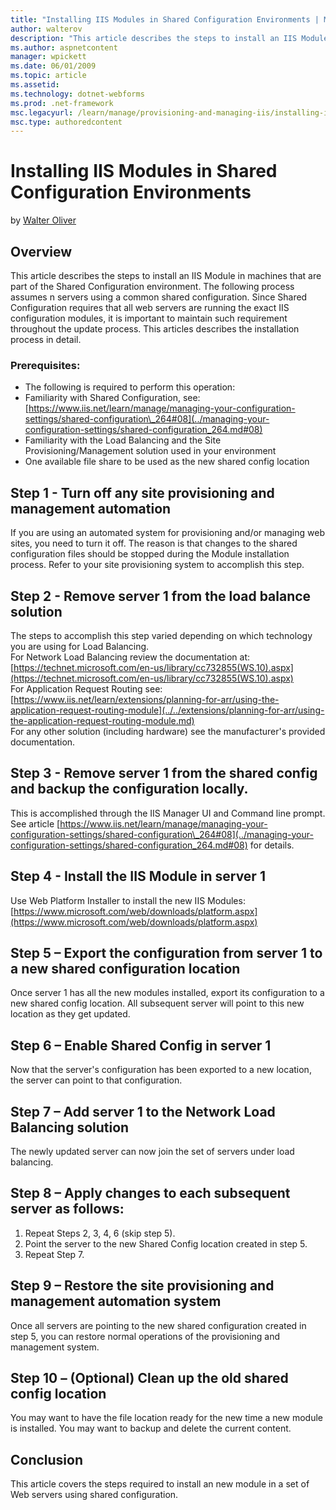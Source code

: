 ```yaml
---
title: "Installing IIS Modules in Shared Configuration Environments | Microsoft Docs"
author: walterov
description: "This article describes the steps to install an IIS Module in machines that are part of the Shared Configuration environment. The following process assumes n..."
ms.author: aspnetcontent
manager: wpickett
ms.date: 06/01/2009
ms.topic: article
ms.assetid: 
ms.technology: dotnet-webforms
ms.prod: .net-framework
msc.legacyurl: /learn/manage/provisioning-and-managing-iis/installing-iis-modules-in-shared-configuration-environments
msc.type: authoredcontent
---
```

Installing IIS Modules in Shared Configuration Environments
====================
by [Walter Oliver](https://github.com/walterov)

## Overview

This article describes the steps to install an IIS Module in machines that are part of the Shared Configuration environment. The following process assumes n servers using a common shared configuration. Since Shared Configuration requires that all web servers are running the exact IIS configuration modules, it is important to maintain such requirement throughout the update process. This articles describes the installation process in detail.

### Prerequisites:

- The following is required to perform this operation:
- Familiarity with Shared Configuration, see: [https://www.iis.net/learn/manage/managing-your-configuration-settings/shared-configuration\_264#08](../managing-your-configuration-settings/shared-configuration_264.md#08)
- Familiarity with the Load Balancing and the Site Provisioning/Management solution used in your environment
- One available file share to be used as the new shared config location

## Step 1 - Turn off any site provisioning and management automation

If you are using an automated system for provisioning and/or managing web sites, you need to turn it off. The reason is that changes to the shared configuration files should be stopped during the Module installation process. Refer to your site provisioning system to accomplish this step.

## Step 2 - Remove server 1 from the load balance solution

The steps to accomplish this step varied depending on which technology you are using for Load Balancing.  
For Network Load Balancing review the documentation at: [https://technet.microsoft.com/en-us/library/cc732855(WS.10).aspx](https://technet.microsoft.com/en-us/library/cc732855(WS.10).aspx)   
For Application Request Routing see: [https://www.iis.net/learn/extensions/planning-for-arr/using-the-application-request-routing-module](../../extensions/planning-for-arr/using-the-application-request-routing-module.md)   
For any other solution (including hardware) see the manufacturer's provided documentation.

## Step 3 - Remove server 1 from the shared config and backup the configuration locally.

This is accomplished through the IIS Manager UI and Command line prompt. See article [https://www.iis.net/learn/manage/managing-your-configuration-settings/shared-configuration\_264#08](../managing-your-configuration-settings/shared-configuration_264.md#08) for details.

## Step 4 - Install the IIS Module in server 1

Use Web Platform Installer to install the new IIS Modules: [https://www.microsoft.com/web/downloads/platform.aspx](https://www.microsoft.com/web/downloads/platform.aspx)

## Step 5 – Export the configuration from server 1 to a new shared configuration location

Once server 1 has all the new modules installed, export its configuration to a new shared config location. All subsequent server will point to this new location as they get updated.

## Step 6 – Enable Shared Config in server 1

Now that the server's configuration has been exported to a new location, the server can point to that configuration.

## Step 7 – Add server 1 to the Network Load Balancing solution

The newly updated server can now join the set of servers under load balancing.

## Step 8 – Apply changes to each subsequent server as follows:

1. Repeat Steps 2, 3, 4, 6 (skip step 5).
2. Point the server to the new Shared Config location created in step 5.
3. Repeat Step 7.

## Step 9 – Restore the site provisioning and management automation system

Once all servers are pointing to the new shared configuration created in step 5, you can restore normal operations of the provisioning and management system.

## Step 10 – (Optional) Clean up the old shared config location

You may want to have the file location ready for the new time a new module is installed. You may want to backup and delete the current content.

## Conclusion

This article covers the steps required to install an new module in a set of Web servers using shared configuration.